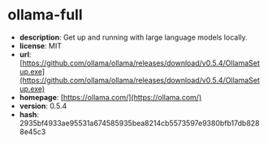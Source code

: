 # ollama-full

- **description**: Get up and running with large language models locally.
- **license**: MIT
- **url**: [https://github.com/ollama/ollama/releases/download/v0.5.4/OllamaSetup.exe](https://github.com/ollama/ollama/releases/download/v0.5.4/OllamaSetup.exe)
- **homepage**: [https://ollama.com/](https://ollama.com/)
- **version**: 0.5.4
- **hash**: 2935bf4933ae95531a674585935bea8214cb5573597e9380bfb17db8288e45c3

